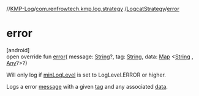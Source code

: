//[KMP-Log](../../../index.md)/[com.renfrowtech.kmp.log.strategy](../index.md)
/[LogcatStrategy](index.md)/[error](error.md)

# error

[android]\
open override fun [error](error.md)(
message: [String](https://kotlinlang.org/api/latest/jvm/stdlib/kotlin/-string/index.html)?,
tag: [String](https://kotlinlang.org/api/latest/jvm/stdlib/kotlin/-string/index.html),
data: [Map](https://kotlinlang.org/api/latest/jvm/stdlib/kotlin.collections/-map/index.html)
&lt;[String](https://kotlinlang.org/api/latest/jvm/stdlib/kotlin/-string/index.html)
, [Any](https://kotlinlang.org/api/latest/jvm/stdlib/kotlin/-any/index.html)?&gt;?)

Will only log if [minLogLevel](min-log-level.md) is set to LogLevel.ERROR or higher.

Logs a error [message](error.md) with a given [tag](error.md) and any associated [data](error.md).
